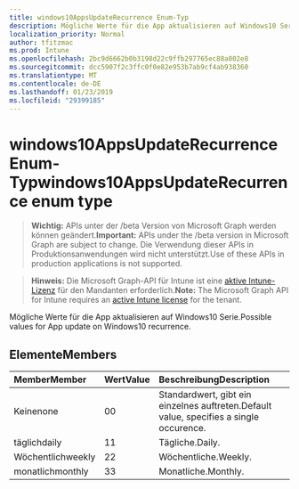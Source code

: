 ```yaml
---
title: windows10AppsUpdateRecurrence Enum-Typ
description: Mögliche Werte für die App aktualisieren auf Windows10 Serie.
localization_priority: Normal
author: tfitzmac
ms.prod: Intune
ms.openlocfilehash: 2bc9d6662b0b3198d22c9ffb297765ec88a002e8
ms.sourcegitcommit: dcc5907f2c3ffc0f0e82e953b7ab9cf4ab938360
ms.translationtype: MT
ms.contentlocale: de-DE
ms.lasthandoff: 01/23/2019
ms.locfileid: "29399185"
---
```

# <a name="windows10appsupdaterecurrence-enum-type"></a><span data-ttu-id="44c36-103">windows10AppsUpdateRecurrence Enum-Typ</span><span class="sxs-lookup"><span data-stu-id="44c36-103">windows10AppsUpdateRecurrence enum type</span></span>

> <span data-ttu-id="44c36-104">**Wichtig:** APIs unter der /beta Version von Microsoft Graph werden können geändert.</span><span class="sxs-lookup"><span data-stu-id="44c36-104">**Important:** APIs under the /beta version in Microsoft Graph are subject to change.</span></span> <span data-ttu-id="44c36-105">Die Verwendung dieser APIs in Produktionsanwendungen wird nicht unterstützt.</span><span class="sxs-lookup"><span data-stu-id="44c36-105">Use of these APIs in production applications is not supported.</span></span>

> <span data-ttu-id="44c36-106">**Hinweis:** Die Microsoft Graph-API für Intune ist eine [aktive Intune-Lizenz](https://go.microsoft.com/fwlink/?linkid=839381) für den Mandanten erforderlich.</span><span class="sxs-lookup"><span data-stu-id="44c36-106">**Note:** The Microsoft Graph API for Intune requires an [active Intune license](https://go.microsoft.com/fwlink/?linkid=839381) for the tenant.</span></span>

<span data-ttu-id="44c36-107">Mögliche Werte für die App aktualisieren auf Windows10 Serie.</span><span class="sxs-lookup"><span data-stu-id="44c36-107">Possible values for App update on Windows10 recurrence.</span></span>

## <a name="members"></a><span data-ttu-id="44c36-108">Elemente</span><span class="sxs-lookup"><span data-stu-id="44c36-108">Members</span></span>
|<span data-ttu-id="44c36-109">Member</span><span class="sxs-lookup"><span data-stu-id="44c36-109">Member</span></span>|<span data-ttu-id="44c36-110">Wert</span><span class="sxs-lookup"><span data-stu-id="44c36-110">Value</span></span>|<span data-ttu-id="44c36-111">Beschreibung</span><span class="sxs-lookup"><span data-stu-id="44c36-111">Description</span></span>|
|:---|:---|:---|
|<span data-ttu-id="44c36-112">Keine</span><span class="sxs-lookup"><span data-stu-id="44c36-112">none</span></span>|<span data-ttu-id="44c36-113">0</span><span class="sxs-lookup"><span data-stu-id="44c36-113">0</span></span>|<span data-ttu-id="44c36-114">Standardwert, gibt ein einzelnes auftreten.</span><span class="sxs-lookup"><span data-stu-id="44c36-114">Default value, specifies a single occurence.</span></span>|
|<span data-ttu-id="44c36-115">täglich</span><span class="sxs-lookup"><span data-stu-id="44c36-115">daily</span></span>|<span data-ttu-id="44c36-116">1</span><span class="sxs-lookup"><span data-stu-id="44c36-116">1</span></span>|<span data-ttu-id="44c36-117">Tägliche.</span><span class="sxs-lookup"><span data-stu-id="44c36-117">Daily.</span></span>|
|<span data-ttu-id="44c36-118">Wöchentlich</span><span class="sxs-lookup"><span data-stu-id="44c36-118">weekly</span></span>|<span data-ttu-id="44c36-119">2</span><span class="sxs-lookup"><span data-stu-id="44c36-119">2</span></span>|<span data-ttu-id="44c36-120">Wöchentliche.</span><span class="sxs-lookup"><span data-stu-id="44c36-120">Weekly.</span></span>|
|<span data-ttu-id="44c36-121">monatlich</span><span class="sxs-lookup"><span data-stu-id="44c36-121">monthly</span></span>|<span data-ttu-id="44c36-122">3</span><span class="sxs-lookup"><span data-stu-id="44c36-122">3</span></span>|<span data-ttu-id="44c36-123">Monatliche.</span><span class="sxs-lookup"><span data-stu-id="44c36-123">Monthly.</span></span>|




